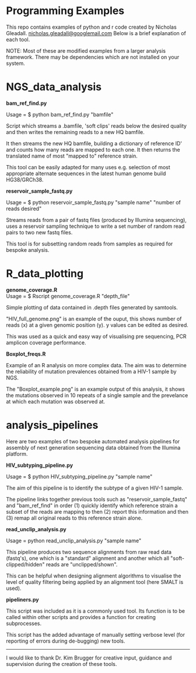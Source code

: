 # Programming Examples

This repo contains examples of python and r code created by Nicholas Gleadall.
nicholas.gleadall@googlemail.com
Below is a brief explanation of each tool.  

NOTE: Most of these are modified examples from a larger analysis framework. There
may be dependencies which are not installed on your system.


NGS_data_analysis
=================
<body>
<b>bam_ref_find.py</b><BR>

Usage = $ python bam_ref_find.py "bamfile"

Script which streams a .bamfile, 'soft clips' reads below the
desired quality and then writes the remaining reads to a new HQ bamfile.

It then streams the new HQ bamfile, building a dictionary of reference ID' and
counts how many reads are mapped to each one. It then returns the translated name
of most "mapped to" reference strain.

This tool can be easily adapted for many uses e.g. selection of most appropriate alternate sequences
in the latest human genome build HG38/GRCh38.

<b> reservoir_sample_fastq.py </b><BR>

Usage = $ python reservoir_sample_fastq.py "sample name" "number of reads desired"

Streams reads from a pair of fastq files (produced by Illumina sequencing), uses a reservoir sampling technique
to write a set number of random read pairs to two new fastq files.

This tool is for subsetting random reads from samples as required for bespoke analysis.

</body>

R_data_plotting
===============
<body>
<b>genome_coverage.R</b><BR>
Usage = $ Rscript genome_coverage.R "depth_file"

Simple plotting of data contained in .depth files generated by samtools.

"HIV_full_genome.png" is an example of the ouput, this shows number of reads (x) at a given genomic position (y).
y values can be edited as desired.

This was used as a quick and easy way of visualising pre sequencing, PCR amplicon coverage performance.

<b>Boxplot_freqs.R</b>

Example of an R analysis on more complex data. The aim was to determine the
reliability of mutation prevalences obtained from a HIV-1 sample by NGS.

The "Boxplot_example.png" is an example output of this analysis, it shows the mutations observed in 10 repeats
of a single sample and the prevelance at which each mutation was observed at.
</body>

analysis_pipelines
==================
<body>
Here are two examples of two bespoke automated analysis pipelines for assembly of next generation sequencing data obtained from the Illumina platform.

<b>HIV_subtyping_pipeline.py</b><BR>

Usage = $ python HIV_subtyping_pipeline.py "sample name"

The aim of this pipeline is to identify the subtype of a given HIV-1 sample.

The pipeline links together previous tools such as "reservoir_sample_fastq" and "bam_ref_find"
in order (1) quickly identify which reference strain a subset of the reads are mapping to then (2)
report this information and then (3) remap all original reads to this reference strain alone.

<b>read_unclip_analysis.py</b><BR>

Usage = python read_unclip_analysis.py "sample name"

This pipeline produces two sequence alignments from raw read data (fastq's), one which is a "standard" alignment
and another which all "soft-clipped/hidden" reads are "unclipped/shown".

This can be helpful when designing alignment algorithms to visualise the level of quality filtering being applied by
an alignment tool (here SMALT is used).

<b> pipeliners.py </b><BR>

This script was included as it is a commonly used tool. Its function is to be called within other scripts and
provides a function for creating subprocesses.

This script has the added advantage of manually setting verbose level (for reporting of errors during de-bugging)
new tools.

<hr>

I would like to thank Dr. Kim Brugger for creative input, guidance and supervision during the creation of these tools.
</body>
